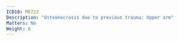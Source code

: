 ```yaml
---
ICD10: M8722
Description: "Osteonecrosis due to previous trauma: Upper arm"
Matters: No
Weight: 0
---
```

